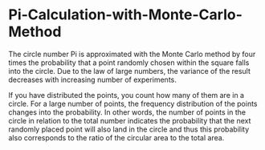 # Pi-Calculation-with-Monte-Carlo-Method
The circle number Pi is approximated with the Monte Carlo method by four times the probability that a point randomly chosen within the square falls into the circle. Due to the law of large numbers, the variance of the result decreases with increasing number of experiments.

If you have distributed the points, you count how many of them are in a circle. For a large number of points, the frequency distribution of the points changes into the probability. In other words, the number of points in the circle in relation to the total number indicates the probability that the next randomly placed point will also land in the circle and thus this probability also corresponds to the ratio of the circular area to the total area.
